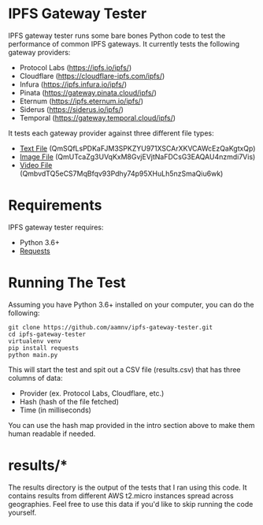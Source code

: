 # IPFS Gateway Tester
IPFS gateway tester runs some bare bones Python code to test the performance of common IPFS gateways. It currently tests the following gateway providers:

- Protocol Labs (https://ipfs.io/ipfs/)
- Cloudflare (https://cloudflare-ipfs.com/ipfs/)
- Infura (https://ipfs.infura.io/ipfs/)
- Pinata (https://gateway.pinata.cloud/ipfs/)
- Eternum (https://ipfs.eternum.io/ipfs/)
- Siderus (https://siderus.io/ipfs/)
- Temporal (https://gateway.temporal.cloud/ipfs/)

It tests each gateway provider against three different file types:

- [Text File](https://cloudflare-ipfs.com/ipfs/QmSQfLsPDKaFJM3SPKZYU971XSCArXKVCAWcEzQaKgtxQp) (QmSQfLsPDKaFJM3SPKZYU971XSCArXKVCAWcEzQaKgtxQp)
- [Image File](https://cloudflare-ipfs.com/ipfs/QmUTcaZg3UVqKxM8GvjEVjtNaFDCsG3EAQAU4nzmdi7Vis) (QmUTcaZg3UVqKxM8GvjEVjtNaFDCsG3EAQAU4nzmdi7Vis)
- [Video File](https://cloudflare-ipfs.com/ipfs/QmbvdTQ5eCS7MqBfqv93Pdhy74p95XHuLh5nzSmaQiu6wk) (QmbvdTQ5eCS7MqBfqv93Pdhy74p95XHuLh5nzSmaQiu6wk)

# Requirements
IPFS gateway tester requires:

- Python 3.6+
- [Requests](https://2.python-requests.org/en/master/)

# Running The Test
Assuming you have Python 3.6+ installed on your computer, you can do the following:

```
git clone https://github.com/aamnv/ipfs-gateway-tester.git
cd ipfs-gateway-tester
virtualenv venv
pip install requests
python main.py
```
This will start the test and spit out a CSV file (results.csv) that has three columns of data:

- Provider (ex. Protocol Labs, Cloudflare, etc.)
- Hash (hash of the file fetched)
- Time (in milliseconds)

You can use the hash map provided in the intro section above to make them human readable if needed.

# results/*
The results directory is the output of the tests that I ran using this code. It contains results from different AWS t2.micro instances spread across geographies. Feel free to use this data if you'd like to skip running the code yourself.
